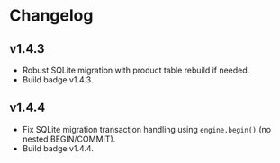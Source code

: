 # Changelog

## v1.4.3
- Robust SQLite migration with product table rebuild if needed.
- Build badge v1.4.3.

## v1.4.4
- Fix SQLite migration transaction handling using `engine.begin()` (no nested BEGIN/COMMIT).
- Build badge v1.4.4.
